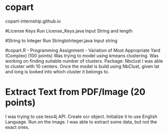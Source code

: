 # copart
copart-internship.github.io

#License Keys
Run License_Keys.java
Input String and length

#String to Integer
Run StringtoInteger.java
Input string

#copart.R - Programming Assignment - Variation of Most Appropriate Yard (Complex) (100 points)
Was trying to model using kmeans clustering. Was working on finding suitable number of clusters.
Package: Nbclust
I was able to cluster with 10 centers. Once the model is build using NbClust, given lat and long is looked into which cluster it belongs to.

# Extract Text from PDF/Image (20 points)
I was trying to use tess4j API. Create ocr object. Initialize it to use English Language. Run on the image.
I was able to extract some data, but not the exact ones.


